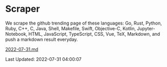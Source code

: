 # Scraper

We scrape the github trending page of these languages: Go, Rust, Python, Ruby, C++, C, Java, Shell, Makefile, Swift, Objective-C, Kotlin, Jupyter-Notebook, HTML, JavaScript, TypeScript, CSS, Vue, TeX, Markdown, and push a markdown result everyday.

[2022-07-31.md](https://github.com/yangwenmai/github-trending-backup/blob/master/2022-07-31.md)

Last Updated: 2022-07-31 04:00:07